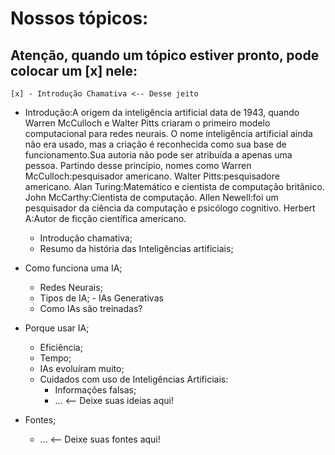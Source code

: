 # Nossos tópicos:

## Atenção, quando um tópico estiver pronto, pode colocar um [x] nele:

    [x] - Introdução Chamativa <-- Desse jeito

- Introdução:A origem da inteligência artificial data de 1943, quando Warren McCulloch e Walter Pitts criaram o primeiro modelo computacional para redes neurais. O nome inteligência artificial ainda não era usado, mas a criação é reconhecida como sua base de funcionamento.Sua autoria não pode ser atribuída a apenas uma pessoa. Partindo desse princípio, nomes como Warren McCulloch:pesquisador americano.
Walter Pitts:pesquisadore americano.
Alan Turing:Matemático e cientista de computação britânico.
John McCarthy:Cientista de computação.
Allen Newell:foi um pesquisador da ciência da computação e psicólogo cognitivo.
Herbert A:Autor de ficção científica americano.

  - Introdução chamativa;
  - Resumo da história das Inteligências artificiais;

- Como funciona uma IA;

  - Redes Neurais;
  - Tipos de IA; - IAs Generativas
  - Como IAs são treinadas?

- Porque usar IA;

  - Eficiência;
  - Tempo;
  - IAs evoluíram muito;
  - Cuidados com uso de Inteligências Artificiais:
    - Informações falsas;
    - ... <-- Deixe suas ideias aqui!

- Fontes;
  - ... <-- Deixe suas fontes aqui!
